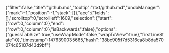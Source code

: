 {"filter":false,"title":"github.md","tooltip":"/txt/github.md","undoManager":{"mark":-1,"position":-1,"stack":[]},"ace":{"folds":[],"scrolltop":0,"scrollleft":1609,"selection":{"start":{"row":0,"column":0},"end":{"row":0,"column":0},"isBackwards":false},"options":{"guessTabSize":true,"useWrapMode":false,"wrapToView":true},"firstLineState":0},"timestamp":1476390035665,"hash":"38bc905f7d5316ca8b8da570074c65107d43d9bf"}